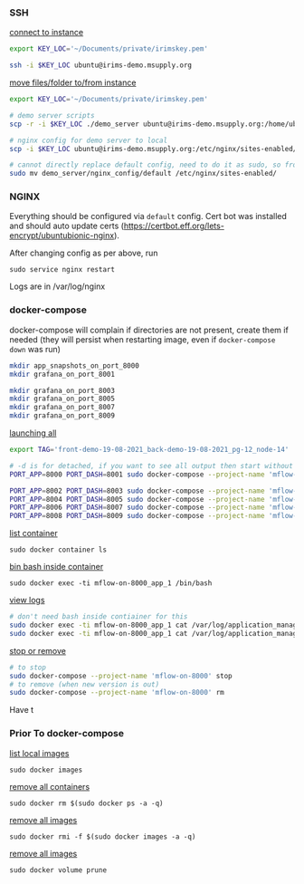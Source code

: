 ### SSH

<ins>connect to instance</ins>

```bash
export KEY_LOC='~/Documents/private/irimskey.pem'

ssh -i $KEY_LOC ubuntu@irims-demo.msupply.org
```

<ins>move files/folder to/from instance</ins>

```bash
export KEY_LOC='~/Documents/private/irimskey.pem'

# demo server scripts
scp -r -i $KEY_LOC ./demo_server ubuntu@irims-demo.msupply.org:/home/ubuntu/

# nginx config for demo server to local
scp -i $KEY_LOC ubuntu@irims-demo.msupply.org:/etc/nginx/sites-enabled/default ./demo_server/nginx_config

# cannot directly replace default config, need to do it as sudo, so from within docker instance
sudo mv demo_server/nginx_config/default /etc/nginx/sites-enabled/
```

### NGINX

Everything should be configured via `default` config. Cert bot was installed and should auto update certs (https://certbot.eff.org/lets-encrypt/ubuntubionic-nginx).

After changing config as per above, run

`sudo service nginx restart`

Logs are in /var/log/nginx

### docker-compose

docker-compose will complain if directories are not present, create them if needed (they will persist when restarting image, even if `docker-compose down` was run)

```bash
mkdir app_snapshots_on_port_8000
mkdir grafana_on_port_8001

mkdir grafana_on_port_8003
mkdir grafana_on_port_8005
mkdir grafana_on_port_8007
mkdir grafana_on_port_8009
```

<ins>launching all</ins>

```bash
export TAG='front-demo-19-08-2021_back-demo-19-08-2021_pg-12_node-14'

# -d is for detached, if you want to see all output then start without -d
PORT_APP=8000 PORT_DASH=8001 sudo docker-compose --project-name 'mflow-on-8000' up -d

PORT_APP=8002 PORT_DASH=8003 sudo docker-compose --project-name 'mflow-on-8002' up -d
PORT_APP=8004 PORT_DASH=8005 sudo docker-compose --project-name 'mflow-on-8004' up -d
PORT_APP=8006 PORT_DASH=8007 sudo docker-compose --project-name 'mflow-on-8006' up -d
PORT_APP=8008 PORT_DASH=8009 sudo docker-compose --project-name 'mflow-on-8008' up -d
```

<ins>list container</ins>

`sudo docker container ls`

<ins>bin bash inside container</ins>

`sudo docker exec -ti mflow-on-8000_app_1 /bin/bash`

<ins>view logs</ins>

```bash
# don't need bash inside contiainer for this
sudo docker exec -ti mflow-on-8000_app_1 cat /var/log/application_manager/server.log
sudo docker exec -ti mflow-on-8000_app_1 cat /var/log/application_manager/graphile.log
```

<ins>stop or remove</ins>

```bash
# to stop
sudo docker-compose --project-name 'mflow-on-8000' stop
# to remove (when new version is out)
sudo docker-compose --project-name 'mflow-on-8000' rm
```

Have t

### Prior To docker-compose

<ins>list local images</ins>

`sudo docker images`

<ins>remove all containers</ins>

`sudo docker rm $(sudo docker ps -a -q)`

<ins>remove all images</ins>

`sudo docker rmi -f $(sudo docker images -a -q)`

<ins>remove all images</ins>

`sudo docker volume prune`
